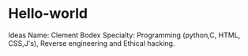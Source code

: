# Hello-world
Ideas
Name: Clement Bodex
Specialty: Programming (python,C, HTML, CSS,J's), 
Reverse engineering and Ethical hacking.
